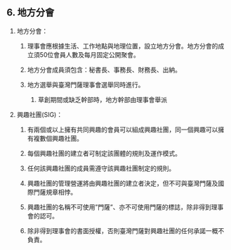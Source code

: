 ## 6. 地方分會

1. 地方分會：

    1. 理事會應根據生活、工作地點與地理位置，設立地方分會。地方分會的成立須50位會員人數及每月固定公開聚會。

    2. 地方分會成員須包含：秘書長、事務長、財務長、出納。

    3. 地方選舉與臺灣門薩理事會選舉同時進行。

        1. 草創期間或缺乏幹部時，地方幹部由理事會舉派

2. 興趣社團(SIG)：

    1. 有兩個或以上擁有共同興趣的會員可以組成興趣社團，同一個興趣可以擁有複數個興趣社團。

    2. 每個興趣社團的建立者可制定該團體的規則及運作模式。

    3. 任何該興趣社團的成員需遵守該興趣社團制定的規則。

    4. 興趣社團的管理營運將由興趣社團的建立者決定，但不可與臺灣門薩及國際門薩規章相悖。

    5. 興趣社團的名稱不可使用”門薩”、亦不可使用門薩的標誌，除非得到理事會的認可。

    6. 除非得到理事會的書面授權，否則臺灣門薩對興趣社團的任何承諾一概不負責。
